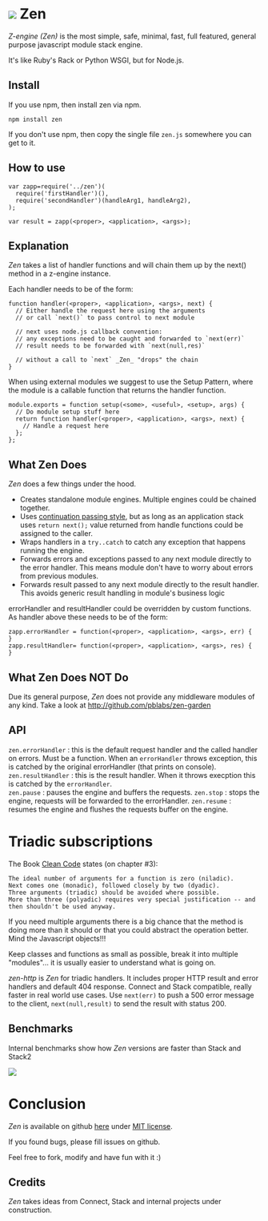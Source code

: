 # <img src="https://github.com/pblabs/zen/raw/master/logo.png"> Zen

_Z-engine (Zen)_ is the most simple, safe, minimal, fast, full featured, general purpose javascript module stack engine.

It's like Ruby's Rack or Python WSGI, but for Node.js.

## Install

If you use npm, then install zen via npm. 

    npm install zen

If you don't use npm, then copy the single file `zen.js` somewhere you can get to it.   

## How to use

	var zapp=require('../zen')(
	  require('firstHandler')(),
      require('secondHandler')(handleArg1, handleArg2),
	);
	
	var result = zapp(<proper>, <application>, <args>); 

## Explanation

_Zen_ takes a list of handler functions and will chain them up by the next() method in a z-engine instance. 

Each handler needs to be of the form:

    function handler(<proper>, <application>, <args>, next) {
      // Either handle the request here using the arguments
      // or call `next()` to pass control to next module

	  // next uses node.js callback convention: 
      // any exceptions need to be caught and forwarded to `next(err)`
	  // result needs to be forwarded with `next(null,res)`	

	  // without a call to `next` _Zen_ "drops" the chain  
    }

When using external modules we suggest to use the Setup Pattern, where the module is a callable function that returns the handler function.  

    module.exports = function setup(<some>, <useful>, <setup>, args) {
      // Do module setup stuff here
      return function handler(<proper>, <application>, <args>, next) {
        // Handle a request here
      };
    };

## What Zen Does

_Zen_ does a few things under the hood.

 - Creates standalone module engines. Multiple engines could be chained together.
 - Uses <a href='http://en.wikipedia.org/wiki/Continuation-passing_style'>continuation passing style</a>, but as long as an application stack uses `return next();` value returned from handle functions could be assigned to the caller.
 - Wraps handlers in a `try..catch` to catch any exception that happens running the engine.
 - Forwards errors and exceptions passed to any next module directly to the error handler.  This means module don't have to worry about errors from previous modules.
 - Forwards result passed to any next module directly to the result handler. This avoids generic result handling in module's business logic  

errorHandler and resultHandler could be overridden by custom functions. As handler above these needs to be of the form:

	zapp.errorHandler = function(<proper>, <application>, <args>, err) {
	}
	zapp.resultHandler= function(<proper>, <application>, <args>, res) {
	}

## What Zen Does NOT Do

Due its general purpose, _Zen_ does not provide any middleware modules of any kind. Take a look at http://github.com/pblabs/zen-garden 

## API

`zen.errorHandler` : this is the default request handler and the called handler on errors. Must be a function.
When an `errorHandler` throws exception, this is catched by the original errorHandler (that prints on console).
`zen.resultHandler` : this is the result handler. When it throws execption this is catched by the `errorHandler`.   
`zen.pause` : pauses the engine and buffers the requests.
`zen.stop` : stops the engine, requests will be forwarded to the errorHandler.
`zen.resume` : resumes the engine and flushes the requests buffer on the engine.

# Triadic subscriptions

The Book <a href="http://www.amazon.com/Clean-Code-Handbook-Software-Craftsmanship/dp/0132350882">Clean Code</a> states (on chapter #3): 
	
	The ideal number of arguments for a function is zero (niladic). 
	Next comes one (monadic), followed closely by two (dyadic). 
	Three arguments (triadic) should be avoided where possible. 
	More than three (polyadic) requires very special justification -- and then shouldn't be used anyway.

If you need multiple arguments there is a big chance that the method is doing more than it should or that you could abstract
the operation better. Mind the Javascript objects!!! 

Keep classes and functions as small as possible, break it into multiple "modules"... it is usually easier to 
understand what is going on.

_zen-http_ is _Zen_ for triadic handlers. It includes proper HTTP result and error handlers and default 404 response. Connect and Stack compatible, really faster in real world use cases.
Use `next(err)` to push a 500 error message to the client, `next(null,result)` to send the result with status 200.

## Benchmarks

Internal benchmarks show how _Zen_ versions are faster than Stack and Stack2

<img src="https://github.com/pblabs/zen/raw/master/results.png">

# Conclusion

_Zen_ is available on github <a href='https://github.com/plabs/zen'>here</a>
under <a href='https://github.com/plabs/zen/blob/master/MIT-LICENSE.txt'>MIT license</a>.

If you found bugs, please fill issues on github.

Feel free to fork, modify and have fun with it :)

## Credits

_Zen_ takes ideas from Connect, Stack and internal projects under construction. 
